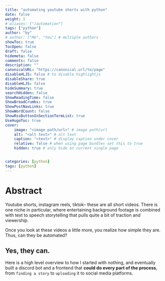 ```yaml
---
title: "automating youtube shorts with python"
date: false
weight: 1
# aliases: ["/automation"]
tags: ["python"]
author: "by"
# author: ["Me", "You"] # multiple authors
showToc: true
TocOpen: false
draft: false
hidemeta: false
comments: false
description: ""
canonicalURL: "https://canonical.url/to/page"
disableHLJS: false # to disable highlightjs
disableShare: true
disableHLJS: false
hideSummary: true
searchHidden: false
ShowReadingTime: false
ShowBreadCrumbs: true
ShowPostNavLinks: true
ShowWordCount: false
ShowRssButtonInSectionTermList: true
UseHugoToc: true
cover:
    image: "<image path/url>" # image path/url
    alt: "<alt text>" # alt text
    caption: "<text>" # display caption under cover
    relative: false # when using page bundles set this to true
    hidden: true # only hide on current single page


categories: [python]
tags: [python]
---
```


# Abstract

Youtube shorts, instagram reels, tiktok– these are all short videos. There is one niche in particular, where entertaining background footage is combined with text to speech storytelling that pulls quite a bit of traction and viewership.

Once you look at these videos a little more, you realize how simple they are. Thus, can they be automated?

## Yes, they can.

Here is a high level overview to how I started with nothing, and eventually built a discord bot and a frontend that **could do every part of the process**, from `finding a story` to `uploading` it to social media platforms.